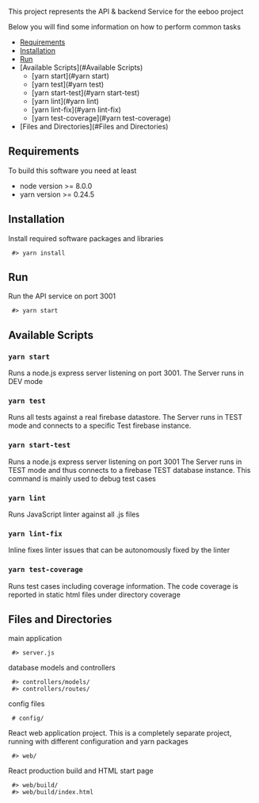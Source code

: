 This project represents the API & backend Service for the eeboo project

Below you will find some information on how to perform common tasks

- [Requirements](#Requirements)
- [Installation](#Installation)
- [Run](#Run)
- [Available Scripts](#Available Scripts)
  - [yarn start](#yarn start)
  - [yarn test](#yarn test)
  - [yarn start-test](#yarn start-test)
  - [yarn lint](#yarn lint)
  - [yarn lint-fix](#yarn lint-fix)
  - [yarn test-coverage](#yarn test-coverage)
- [Files and Directories](#Files and Directories)

## Requirements

To build this software you need at least
* node version >= 8.0.0
* yarn version >= 0.24.5

## Installation

Install required software packages and libraries

```
 #> yarn install
```
## Run

Run the API service on port 3001
```
 #> yarn start
```

## Available Scripts

### `yarn start`

Runs a node.js express server listening on port 3001.
The Server runs in DEV mode

### `yarn test`

Runs all tests against a real firebase datastore. The Server runs in TEST mode and connects to a specific Test firebase instance.

### `yarn start-test`

Runs a node.js express server listening on port 3001
The Server runs in TEST mode and thus connects to a firebase TEST  database instance. This command is mainly used to debug test cases

### `yarn lint`

Runs JavaScript linter against all .js files

### `yarn lint-fix`

Inline fixes linter issues that can be autonomously fixed by the linter

### `yarn test-coverage`

Runs test cases including coverage information. The code coverage is reported in static html files under directory coverage

## Files and Directories

main application
```
 #> server.js
```

database models and controllers
```
 #> controllers/models/
 #> controllers/routes/
```

config files
```
 # config/
```

React web application project. This is a completely separate project, running with different configuration and yarn packages
```
 #> web/
```
React production build and HTML start page
```
 #> web/build/
 #> web/build/index.html
```
